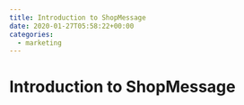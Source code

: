 ```yaml
---
title: Introduction to ShopMessage
date: 2020-01-27T05:58:22+00:00
categories:
  - marketing
---
```


# Introduction to ShopMessage